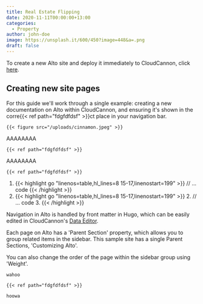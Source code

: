 ```yaml
---
title: Real Estate Flipping
date: 2020-11-11T00:00:00+13:00
categories:
  - Property
author: john-doe
image: https://unsplash.it/600/450?image=448&a=.png
draft: false
---
```

To create a new Alto site and deploy it immediately to CloudCannon, click <a href="https://app.cloudcannon.com/register#sites/connect/github/CloudCannon/alto-hugo-template" target="_blank" rel="noopener">here</a>.

## Creating new site pages

For this guide we'll work through a single example: creating a new documentation on Alto within CloudCannon, and ensuring it's shown in the corre{{< ref path="fdgfdfdsf" >}}ct place in your navigation bar.

    {{< figure src="/uploads/cinnamon.jpeg" >}}
    
AAAAAAAA

    {{< ref path="fdgfdfdsf" >}}

AAAAAAAA

    {{< ref path="fdgfdfdsf" >}}

1. {{< highlight go "linenos=table,hl_lines=8 15-17,linenostart=199" >}}
   // ... code
   {{< /highlight >}}
2. {{< highlight go "linenos=table,hl_lines=8 15-17,linenostart=199" >}}
      2.  // ... code
      3.  {{< /highlight >}}

Navigation in Alto is handled by front matter in Hugo, which can be easily edited in CloudCannon's <a href="https://cloudcannon.com/documentation/articles/introducing-the-data-editor/" target="_blank" rel="noopener">Data Editor</a>.

Each page on Alto has a 'Parent Section' property, which allows you to group related items in the sidebar. This sample site has a single Parent Sections, 'Customizing Alto'.

You can also change the order of the page within the sidebar group using 'Weight'.

```
wahoo

{{< ref path="fdgfdfdsf" >}}

hoowa
```